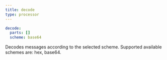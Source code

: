 ```yaml
---
title: decode
type: processor
---
```


```yaml
decode:
  parts: []
  scheme: base64
```

Decodes messages according to the selected scheme. Supported available schemes
are: hex, base64.

